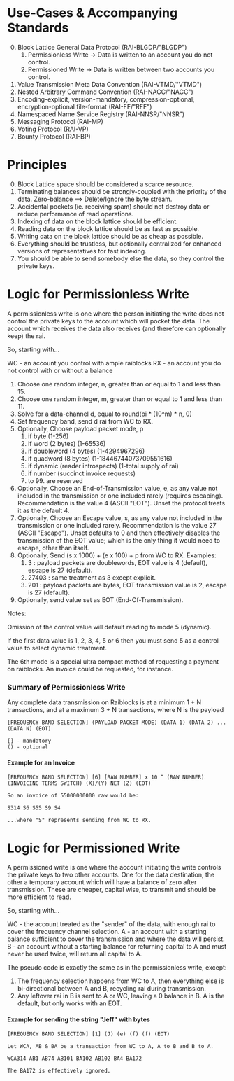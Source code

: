 

# Use-Cases & Accompanying Standards

0. Block Lattice General Data Protocol (RAI-BLGDP/"BLGDP")
   1. Permissionless Write -> Data is written to an account you do not control.
   2. Permissioned Write -> Data is written between two accounts you control.
1. Value Transmission Meta Data Convention (RAI-VTMD/"VTMD")
2. Nested Arbitrary Command Convention (RAI-NACC/"NACC")
3. Encoding-explicit, version-mandatory, compression-optional, encryption-optional file-format (RAI-FF/"RFF")
4. Namespaced Name Service Registry (RAI-NNSR/"NNSR")
5. Messaging Protocol (RAI-MP)
6. Voting Protocol (RAI-VP)
7. Bounty Protocol (RAI-BP)

# Principles

0. Block Lattice space should be considered a scarce resource.
1. Terminating balances should be strongly-coupled with the priority of the data.  Zero-balance ==> Delete/Ignore the byte stream.
2. Accidental pockets (ie. receiving spam) should not destroy data or reduce performance of read operations.
3. Indexing of data on the block lattice should be efficient.
4. Reading data on the block lattice should be as fast as possible.
5. Writing data on the block lattice should be as cheap as possible.
6. Everything should be trustless, but optionally centralized for enhanced versions of representatives for fast indexing.
7. You should be able to send somebody else the data, so they control the private keys.

# Logic for Permissionless Write

A permissionless write is one where the person initiating the write does not control the private keys to the account which will pocket the data.  The account which receives the data also receives (and therefore can optionally keep) the rai.  

So, starting with...

WC - an account you control with ample raiblocks
RX - an account you do not control with or without a balance


1. Choose one random integer, n, greater than or equal to 1 and less than 15.
2. Choose one random integer, m, greater than or equal to 1 and less than 11.
3. Solve for a data-channel d, equal to round(pi * (10^m) * n, 0)
4. Set frequency band, send d rai from WC to RX.
5. Optionally, Choose payload packet mode, p
   1. if byte (1-256)
   2. if word (2 bytes) (1-65536)
   3. if doubleword (4 bytes) (1-4294967296)
   4. if quadword (8 bytes) (1-18446744073709551616)
   5. if dynamic (reader introspects) (1-total supply of rai)
   6. if number (succinct invoice requests)
   7. to 99. are reserved
6. Optionally, Choose an End-of-Transmission value, e, as any value not included in the transmission or one included rarely (requires escaping).  Recommendation is the value 4 (ASCII "EOT"). Unset the protocol treats it as the default 4.
7. Optionally, Choose an Escape value, s, as any value not included in the transmission or one included rarely.  Recommendation is the value 27 (ASCII "Escape").  Unset defaults to 0 and then effectively disables the transmission of the EOT value; which is the only thing it would need to escape, other than itself.
8. Optionally, Send (s x 1000) + (e x 100) + p from WC to RX. Examples:
   1. 3 : payload packets are doublewords, EOT value is 4 (default), escape is 27 (default).
   2. 27403 : same treatment as 3 except explicit.
   3. 201 : payload packets are bytes, EOT transmission value is 2, escape is 27 (default).
9. Optionally, send value set as EOT (End-Of-Transmission).

Notes:

Omission of the control value will default reading to mode 5 (dynamic).

If the first data value is 1, 2, 3, 4, 5 or 6 then you must send 5 as a
control value to select dynamic treatment.

The 6th mode is a special ultra compact method of requesting a payment on raiblocks. An invoice could be requested, for instance.

### Summary of Permissionless Write

Any complete data transmission on Raiblocks is at a minimum 1 + N transactions, and at a maximum 3 + N transactions, where N is the payload

```
[FREQUENCY BAND SELECTION] (PAYLOAD PACKET MODE) (DATA 1) (DATA 2) ... (DATA N) (EOT)

[] - mandatory
() - optional
```

####  Example for an Invoice

```
[FREQUENCY BAND SELECTION] [6] [RAW NUMBER] x 10 ^ (RAW NUMBER) (INVOICING TERMS SWITCH) (X)/(Y) NET (Z) (EOT)

So an invoice of 55000000000 raw would be:

S314 S6 S55 S9 S4

...where "S" represents sending from WC to RX.
```

# Logic for Permissioned Write

A permissioned write is one where the account initiating the write controls the private keys to two other accounts.  One for the data destination, the other a temporary account which will have a balance of zero after transmission.  These are cheaper, capital wise, to transmit and should be more efficient to read.

So, starting with...

WC - the account treated as the "sender" of the data, with enough rai to cover the frequency channel selection.
A - an account with a starting balance sufficient to cover the transmission and where the data will persist.
B - an account without a starting balance for returning capital to A and must never be used twice, will return all capital to A.

The pseudo code is exactly the same as in the permissionless write, except:

1. The frequency selection happens from WC to A, then everything else is bi-directional between A and B, recycling rai during transmission.
2. Any leftover rai in B is sent to A or WC, leaving a 0 balance in B.  A is the default, but only works with an EOT.

####  Example for sending the string "Jeff" with bytes

```
[FREQUENCY BAND SELECTION] [1] (J) (e) (f) (f) (EOT)

Let WCA, AB & BA be a transaction from WC to A, A to B and B to A.

WCA314 AB1 AB74 AB101 BA102 AB102 BA4 BA172

The BA172 is effectively ignored.

```
